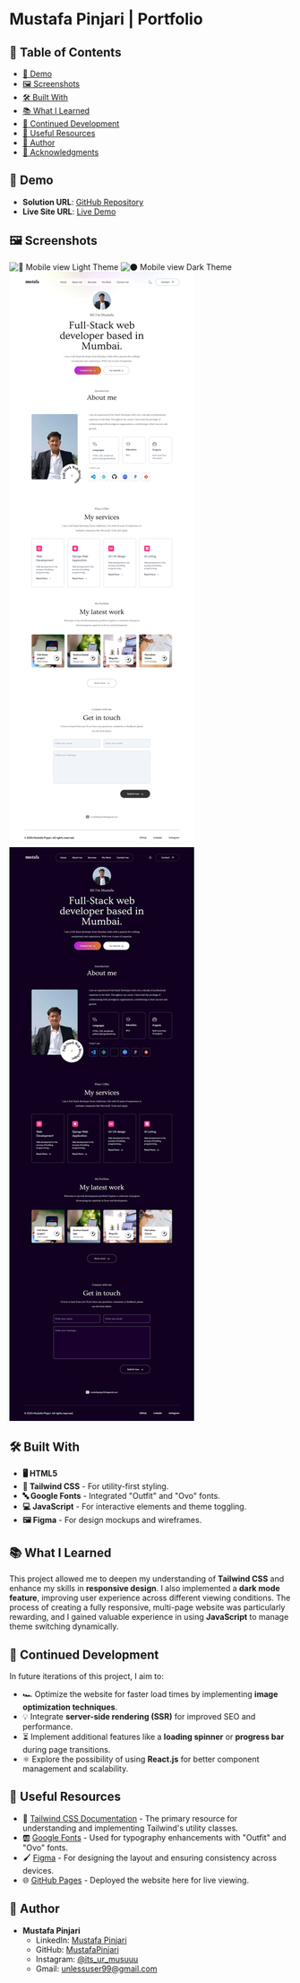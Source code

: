# Mustafa Pinjari | Portfolio

## 📑 Table of Contents

- [🚀 Demo](#demo)
- [🖼 Screenshots](#screenshots)
- [🛠 Built With](#built-with)
- [📚 What I Learned](#what-i-learned)
- [🔄 Continued Development](#continued-development)
- [🔗 Useful Resources](#useful-resources)
- [👤 Author](#author)
- [🙏 Acknowledgments](#acknowledgments)

## 🚀 Demo

- **Solution URL**: [GitHub Repository](https://github.com/MustafaPinjari/portfolio)
- **Live Site URL**: [Live Demo](https://mustafapinjari.netlify.app)

## 🖼 Screenshots

![📱 Mobile view Light Theme](./design/Mobile-Light-ScreenShot.png)
![🌑 Mobile view Dark Theme](./design/Mobile-dark-ScreenShot.png)
![💻 Desktop view Light Theme](./design/Desktop-Light-ScreenShot.png)
![🌙 Desktop view Dark Theme](./design/Desktop-Dark-ScreenShot.png)

## 🛠 Built With

- **🖥 HTML5**
- **🎨 Tailwind CSS** - For utility-first styling.
- **🔤 Google Fonts** - Integrated "Outfit" and "Ovo" fonts.
- **💻 JavaScript** - For interactive elements and theme toggling.
- **🖼 Figma** - For design mockups and wireframes.

## 📚 What I Learned

This project allowed me to deepen my understanding of **Tailwind CSS** and enhance my skills in **responsive design**. I also implemented a **dark mode feature**, improving user experience across different viewing conditions. The process of creating a fully responsive, multi-page website was particularly rewarding, and I gained valuable experience in using **JavaScript** to manage theme switching dynamically.

## 🔄 Continued Development

In future iterations of this project, I aim to:

- 🏎 Optimize the website for faster load times by implementing **image optimization techniques**.
- 💡 Integrate **server-side rendering (SSR)** for improved SEO and performance.
- ⏳ Implement additional features like a **loading spinner** or **progress bar** during page transitions.
- ⚛️ Explore the possibility of using **React.js** for better component management and scalability.

## 🔗 Useful Resources

- 📖 [Tailwind CSS Documentation](https://tailwindcss.com/docs) - The primary resource for understanding and implementing Tailwind's utility classes.
- 🆎 [Google Fonts](https://fonts.google.com/) - Used for typography enhancements with "Outfit" and "Ovo" fonts.
- 🖌 [Figma](https://www.figma.com/) - For designing the layout and ensuring consistency across devices.
- 🌐 [GitHub Pages](https://pages.github.com/) - Deployed the website here for live viewing.

## 👤 Author

- **Mustafa Pinjari**
  - LinkedIn: [Mustafa Pinjari](https://www.linkedin.com/in/mustafa-pinjari-287625256/)
  - GitHub: [MustafaPinjari](https://github.com/MustafaPinjari)
  - Instagram: [@its_ur_musuuu](https://www.instagram.com/its_ur_musuuu)
  - Gmail: unlessuser99@gmail.com
